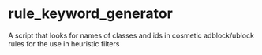# rule_keyword_generator
A script that looks for names of classes and ids in cosmetic adblock/ublock rules for the use in heuristic filters
